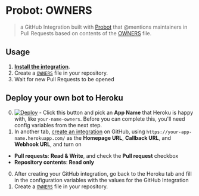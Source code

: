 # Probot: OWNERS

> a GitHub Integration built with [Probot](https://github.com/probot/probot) that @mentions maintainers in Pull Requests based on contents of the [OWNERS](https://github.com/bkeepers/owners) file.

## Usage

1. **[Install the integration](https://github.com/integration/owners)**.
2. Create a [`OWNERS`](https://github.com/bkeepers/OWNERS) file in your repository.
3. Wait for new Pull Requests to be opened

## Deploy your own bot to Heroku

0. [![Deploy](https://www.herokucdn.com/deploy/button.svg)](https://heroku.com/deploy) - Click this button and pick an **App Name** that Heroku is happy with, like `your-name-owners`. Before you can complete this, you'll need config variables from the next step.
0. In another tab, [create an integration](https://developer.github.com/early-access/integrations/creating-an-integration/) on GitHub, using `https://your-app-name.herokuapp.com/` as the **Homepage URL**, **Callback URL**, and **Webhook URL**, and turn on
  - **Pull requests**: **Read & Write**, and check the **Pull request** checkbox
  - **Repository contents**: **Read only**
0. After creating your GitHub integration, go back to the Heroku tab and fill in the configuration variables with the values for the GitHub Integration
0. Create a [`OWNERS`](https://github.com/bkeepers/OWNERS) file in your repository.
